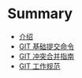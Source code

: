 # Summary

* [介绍](README.md)
* [GIT 基础提交命令](basic_guide.md)
* [GIT 冲突合并指南](git-chong-tu-he-bing-zhi-nan.md)
* [GIT 工作规范](git-gong-zuo-gui-fan.md)

